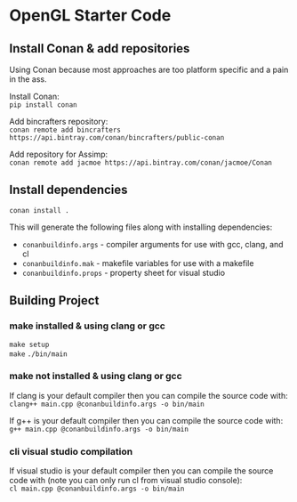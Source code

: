 # OpenGL Starter Code

## Install Conan & add repositories

Using Conan because most approaches are too platform specific and a pain in the ass.

Install Conan:  
`pip install conan`  

Add bincrafters repository:  
`conan remote add bincrafters https://api.bintray.com/conan/bincrafters/public-conan`  

Add repository for Assimp:  
`conan remote add jacmoe https://api.bintray.com/conan/jacmoe/Conan`  

## Install dependencies

`conan install .`

This will generate the following files along with installing dependencies:  

- `conanbuildinfo.args` - compiler arguments for use with gcc, clang, and cl
- `conanbuildinfo.mak` - makefile variables for use with a makefile
- `conanbuildinfo.props` - property sheet for visual studio

## Building Project

### make installed & using clang or gcc  

`make setup`  
`make`
`./bin/main`

### make not installed & using clang or gcc

If clang is your default compiler then you can compile the source code with:  
`clang++ main.cpp @conanbuildinfo.args -o bin/main`  

If g++ is your default compiler then you can compile the source code with:  
`g++ main.cpp @conanbuildinfo.args -o bin/main`

### cli visual studio compilation

If visual studio is your default compiler then you can compile the source code with (note you can only run cl from visual studio console):  
`cl main.cpp @conanbuildinfo.args -o bin/main`

